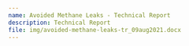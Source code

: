 ```yaml
---
name: Avoided Methane Leaks - Technical Report
description: Technical Report
file: img/avoided-methane-leaks-tr_09aug2021.docx
---
```

